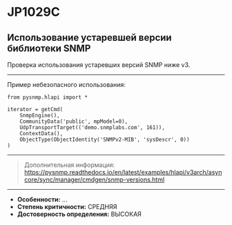 # JP1029C
## Использование устаревшей версии библиотеки SNMP
Проверка использования устаревших версий SNMP ниже v3. 


---
Пример небезопасного использования:
```
from pysnmp.hlapi import *

iterator = getCmd(
    SnmpEngine(),
    CommunityData('public', mpModel=0),
    UdpTransportTarget(('demo.snmplabs.com', 161)),
    ContextData(),
    ObjectType(ObjectIdentity('SNMPv2-MIB', 'sysDescr', 0))
)
```
---
> Дополнительная информация:
> <https://pysnmp.readthedocs.io/en/latest/examples/hlapi/v3arch/asyncore/sync/manager/cmdgen/snmp-versions.html>
---
* __Особенности:__ ...
* __Степень критичности:__ СРЕДНЯЯ
* __Достоверность определения:__ ВЫСОКАЯ